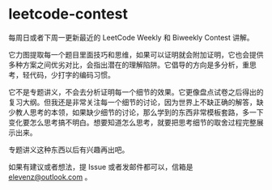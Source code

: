 # leetcode-contest
每周日或者下周一更新最近的 LeetCode Weekly 和 Biweekly Contest 讲解。

它力图提取每一个题目里面技巧和思维，如果可以证明就会附加证明，它也会提供多种方案之间优劣对比，会指出潜在的理解陷阱。它倡导的方向是多分析，重思考，轻代码，少打字的编码习惯。

它不是专题讲义，不会去分析证明每一个细节的效果。它更像盘点试卷之后得出的复习大纲。但我还是非常关注每一个细节的讨论，因为世界上不缺正确的解答，缺少教人思考的本领，如果缺少细节的讨论，那么学到的东西非常模板套路，多一下变化要怎么思考搞不明白。想要知道怎么思考，就要把思考细节的取舍过程完整展示出来。

专题讲义这种东西以后有兴趣再出吧。

如果有建议或者想法，提 Issue 或者发邮件都可以，信箱是 elevenz@outlook.com 。
